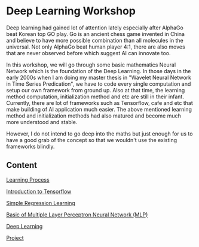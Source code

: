 # Deep Learning Workshop

Deep learning had gained lot of attention lately especially after AlphaGo beat Korean top GO play. Go is an ancient chess game invented in China and believe to have more possible combination than all molecules in the universal. Not only AlphaGo beat human player 4:1, there are also moves that are never observed before which suggest AI can innovate too. 

In this workshop, we will go through some basic mathematics Neural Network which is the foundation of the Deep Learning. In those days in the early 2000s when I am doing my master thesis in "Wavelet Neural Network in Time Series Predication", we have to code every single computation and setup our own framework from ground up. Also at that time, the learning method computation, initialization method and etc are still in their infant. Currently, there are lot of frameworks such as Tensorflow, cafe and etc that make building of AI application much easier. The above mentioned learning method and initialization methods had also matured and become much more understood and stable.

However, I do not intend to go deep into the maths but just enough for us to have a good grab of the concept so that we wouldn't use the existing frameworks blindly.

## Content

[Learning  Process](Learningprocess.md)

[Introduction to Tensorflow](Tensorflow.md)

[Simple Regression Learning](https://github.com/coolingozone/deepdeep/blob/master/SimpleRegression.ipynb)

[Basic of Multiple Layer Perceptron  Neural Network (MLP)]()

[Deep Learning]()

[Project]()



